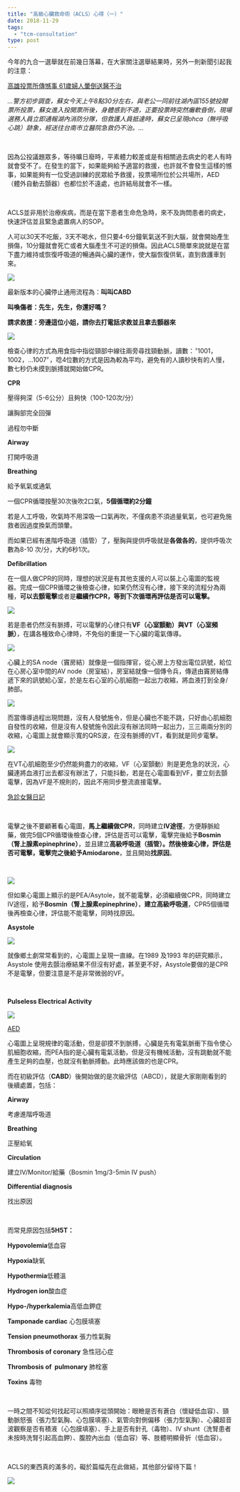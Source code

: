 ```yaml
---
title: "高級心臟救命術（ACLS）心得（一）"
date: 2018-11-29
tags: 
  - "tcm-consultation"
type: post
---
```


今年的九合一選舉就在前幾日落幕，在大家關注選舉結果時，另外一則新聞引起我的注意：

[高雄投票所傳憾事 61歲婦人暈倒送醫不治](http://news.ltn.com.tw/news/society/breakingnews/2622927)

_...警方初步調查，蘇女今天上午8點30分左右，與老公一同前往湖內區155號投開票所投票，蘇女進入投開票所後，身體感到不適，正要投票時突然癱軟昏倒，現場選務人員立即通報湖內消防分隊，但救護人員抵達時，蘇女已呈現ohca（無呼吸心跳）跡象，經送往台南市立醫院急救仍不治。..._

 

因為公投議題眾多，等待曠日廢時，平素體力較差或是有相關過去病史的老人有時就會受不了。在發生的當下，如果能夠給予適當的救援，也許就不會發生這樣的憾事，如果能夠有一位受過訓練的民眾給予救援，投票場所位於公共場所，AED（體外自動去顫器）也都位於不遠處，也許結局就會不一樣。

 

ACLS並非用於治療疾病，而是在當下患者生命危急時，來不及詢問患者的病史，快速評估並且緊急處置病人的SOP。

人可以30天不吃飯，3天不喝水，但只要4-6分鐘氧氣送不到大腦，就會開始產生損傷，10分鐘就會死亡或者大腦產生不可逆的損傷。因此ACLS簡單來說就是在當下盡力維持或恢復呼吸道的暢通與心臟的運作，使大腦恢復供氧，直到救護車到來。

![](/images/uploads/34762925_94499422.7351379-300x225.jpg)

最新版本的心臟停止通用流程為：**叫叫CABD**

**叫喚傷者：先生，先生，你還好嗎？**

**請求救援：旁邊這位小姐，請你去打電話求救並且拿去顫器來**

![](/images/uploads/檢查心跳.jpg)

檢查心律的方式為用食指中指從頸部中線往兩旁尋找頸動脈，讀數：〝1001，1002，...1007〞，唸4位數的方式是因為較為平均，避免有的人讀秒快有的人慢，數七秒仍未摸到脈搏就開始做CPR。

**CPR**

壓得夠深（5-6公分）且夠快（100-120次/分）

讓胸部完全回彈

過程勿中斷

**Airway**

打開呼吸道

**Breathing**

給予氧氣或通氣

一個CPR循環按壓30次後吹2口氣，**5個循環約2分鐘**

若是人工呼吸，吹氣時不用深吸一口氣再吹，不僅病患不須過量氧氣，也可避免施救者因過度換氣而頭暈。

而如果已經有進階呼吸道（插管）了，壓胸與提供呼吸就是**各做各的**，提供呼吸次數為8-10 次/分，大約6秒1次。

**Defibrillation**

在一個人做CPR的同時，理想的狀況是有其他支援的人可以裝上心電圖的監視器。完成一個CPR循環之後檢查心律，如果仍然沒有心律，接下來的流程分為兩種，**可以去顫電擊**或者是**繼續作CPR，等到下次循環再評估是否可以電擊。**

![](/images/uploads/adult-cardiac-arrest.jpg)

若是患者仍然沒有脈搏，可以電擊的心律只有**VF（心室顫動）**與**VT（心室頻脈）**，在講各種致命心律時，不免俗的重提一下心臟的電氣傳導。

![](/images/uploads/心臟傳導系統-300x225.jpg)

心臟上的SA node（竇房結）就像是一個指揮官，從心房上方發出電位訊號，給位在心房心室中間的AV node（房室結），房室結就像一個傳令兵，傳遞由竇房結傳遞下來的訊號給心室，於是左右心室的心肌細胞一起出力收縮，將血液打到全身/肺部。

![](/images/uploads/VT-300x169.jpg)

而當傳導過程出現問題，沒有人發號施令，但是心臟也不能不跳，只好由心肌細胞自發性的收縮，但是沒有人發號施令因此沒有辦法同時一起出力，三三兩兩分別的收縮，心電圖上就會顯示寬的QRS波，在沒有脈搏的VT，看到就是同步電擊。

![](/images/uploads/VF-300x169.jpg)

在VT心肌細胞至少仍然能夠盡力的收縮，VF（心室顫動）則是更危急的狀況，心臟連將血液打出去都沒有辦法了，只能抖動，若是在心電圖看到VF，要立刻去顫電擊，因為VF是不規則的，因此不用同步整流直接電擊。

[急診女醫日記](http://wenyumd.blogspot.com/2018/08/blog-post.html)

 

電擊之後不要顧著看心電圖，**馬上繼續做CPR**，同時建立**IV途徑**，方便靜脈給藥，做完5個CPR循環後檢查心律，評估是否可以電擊，電擊完後給予**Bosmin（腎上腺素epinephrine）**，並且建立**高級呼吸道（插管）。**然後檢查心律，評估是否可電擊，電擊完之後給予**Amiodarone**，並且開始**找原因**。

 

![](/images/uploads/PALS-Cardiac-Arrest-Algorithm-222x300.png)

但如果心電圖上顯示的是PEA/Asytole，就不能電擊，必須繼續做CPR，同時建立IV途徑，給予**Bosmin（腎上腺素epinephrine）**，**建立高級呼吸道**，CPR5個循環後再檢查心律，評估能不能電擊，同時找原因。

**Asystole**

![](/images/uploads/asystole-300x225.jpg)

就像鄉土劇常常看到的，心電圖上呈現一直線。在1989 及1993 年的研究顯示，Asystole 使用去顫治療結果不但沒有好處，甚至更不好，Asystole要做的是CPR不是電擊，但要注意是不是非常微弱的VF。

 

**Pulseless Electrical Activity**

![](/images/uploads/PEA-300x225.jpg)

[AED](https://www.slideshare.net/raymondwwp/aed-8372895)

心電圖上呈現規律的電活動，但是卻摸不到脈搏，心臟是先有電氣脈衝下指令使心肌細胞收縮，而PEA指的是心臟有電氣活動，但是沒有機械活動，沒有跳動就不能產生足夠的血壓，也就沒有動脈搏動。此時應該做的也是CPR。

而在初級評估（**CABD**）後開始做的是次級評估（ABCD），就是大家剛剛看到的後續處置，包括：

**Airway**

考慮進階呼吸道

**Breathing**

正壓給氧

**Circulation**

建立IV/Monitor/給藥（Bosmin 1mg/3-5min IV push）

**Differential diagnosis**

找出原因

 

而常見原因包括**5H5T：**

**Hypovolemia**低血容

**Hypoxia**缺氧

**Hypothermia**低體溫

**Hydrogen ion**酸血症

**Hypo-/hyperkalemia**高低血鉀症

**Tamponade cardiac** 心包膜填塞

**Tension pneumothorax** 張力性氣胸

**Thrombosis of coronary** 急性冠心症

**Thrombosis of  pulmonary** 肺栓塞

**Toxins** 毒物

 

一時之間不知從何找起可以照順序從頭開始：眼瞼是否有蒼白（懷疑低血容）、頸動脈怒張（張力型氣胸、心包膜填塞）、氣管向對側偏移（張力型氣胸）、心臟超音波觀察是否有積液（心包膜填塞）、手上是否有針孔（毒物）、IV shunt（洗腎患者未按時洗腎引起高血鉀）、腹腔內出血（低血容）等、肢體明顯骨折（低血容）。

 

ACLS的東西真的滿多的，礙於篇幅先在此做結，其他部分留待下篇！

![](/images/uploads/big_1499064376_image-300x169.jpg)
